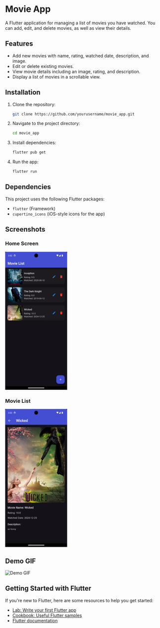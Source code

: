 # Movie App

A Flutter application for managing a list of movies you have watched. You can add, edit, and delete movies, as well as view their details.

## Features
- Add new movies with name, rating, watched date, description, and image.
- Edit or delete existing movies.
- View movie details including an image, rating, and description.
- Display a list of movies in a scrollable view.

## Installation
1. Clone the repository:
   ```sh
   git clone https://github.com/yourusername/movie_app.git
   ```
2. Navigate to the project directory:
   ```sh
   cd movie_app
   ```
3. Install dependencies:
   ```sh
   flutter pub get
   ```
4. Run the app:
   ```sh
   flutter run
   ```

## Dependencies
This project uses the following Flutter packages:
- `flutter` (Framework)
- `cupertino_icons` (iOS-style icons for the app)

## Screenshots

### Home Screen
<img src="assets/images/ScreenPageList.png" alt="Home Screen" width="200"/>

### Movie List
<img src="assets/images/ScreenPageDes.png" alt="Movie List" width="200"/>

## Demo GIF

![Demo GIF](assets/video/demo.gif)


## Getting Started with Flutter
If you're new to Flutter, here are some resources to help you get started:
- [Lab: Write your first Flutter app](https://docs.flutter.dev/get-started/codelab)
- [Cookbook: Useful Flutter samples](https://docs.flutter.dev/cookbook)
- [Flutter documentation](https://docs.flutter.dev/)


